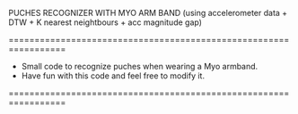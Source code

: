 PUCHES RECOGNIZER WITH MYO ARM BAND (using accelerometer data + DTW + K nearest neightbours + acc magnitude gap)

=================================================================
+ Small code to recognize puches when wearing a Myo armband.
+ Have fun with this code and feel free to modify it.

=================================================================
